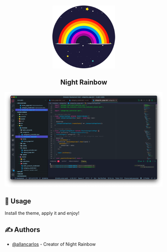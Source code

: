 <p align="center">
	<a href="" rel="noopener">
	<img width=200px height=200px src="icons/night-rainbow-vsc-icon.png" alt="Project logo"></a>
</p>

<h2 align="center">Night Rainbow</h2>

<div align="center">
	<img src="examples/screen1.png">
</div>

## 🎈 Usage <a name="usage"></a>

Install the theme, apply it and enjoy!


## ✍️ Authors <a name = "authors"></a>

- [@allancarlos](https://www.linkedin.com/in/allancarlos/) - Creator of Night Rainbow

